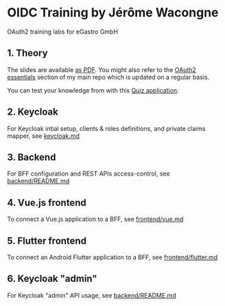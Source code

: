 # OIDC Training by Jérôme Wacongne
OAuth2 training labs for eGastro GmbH

## 1. Theory
The slides are available [as PDF](https://raw.githubusercontent.com/ch4mpy/egastro/main/OpenID_eGastro.pdf). You might also refer to the [OAuth2 essentials](https://github.com/ch4mpy/spring-addons/tree/master/samples/tutorials#oauth_essentials) section of my main repo which is updated on a regular basis.

You can test your knowledge from with this [Quiz application](https://quiz.c4-soft.com/ui/quizzes).

## 2. Keycloak
For Keycloak intial setup, clients & roles definitions, and private claims mapper, see [keycloak.md](https://github.com/ch4mpy/egastro/blob/main/keycloak.md)

## 3. Backend
For BFF configuration and REST APIs access-control, see [backend/README.md](https://github.com/ch4mpy/egastro/blob/main/backend/README.md)

## 4. Vue.js frontend
To connect a Vue.js application to a BFF, see [frontend/vue.md](https://github.com/ch4mpy/egastro/blob/main/frontend/vue.md)

## 5. Flutter frontend
To connect an Android Flutter application to a BFF, see [frontend/flutter.md](https://github.com/ch4mpy/egastro/blob/main/frontend/flutter.md)

## 6. Keycloak "admin"
For Keycloak "admin" API usage, see [backend/README.md](https://github.com/ch4mpy/egastro/blob/main/backend/keycloak-admin-api.md)
